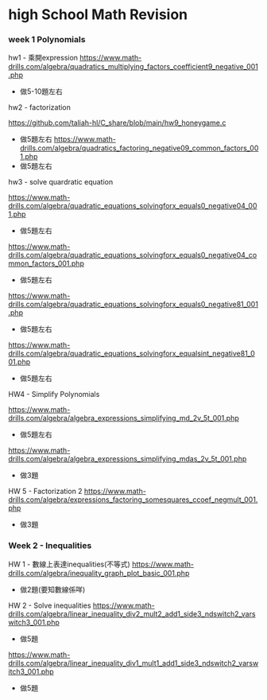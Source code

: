 # high School Math Revision

### week 1 Polynomials

hw1 - 乘開expression
https://www.math-drills.com/algebra/quadratics_multiplying_factors_coefficient9_negative_001.php
- 做5-10題左右

hw2 - factorization

https://github.com/taliah-hl/C_share/blob/main/hw9_honeygame.c
- 做5題左右
https://www.math-drills.com/algebra/quadratics_factoring_negative09_common_factors_001.php
- 做5題左右

hw3 - solve quardratic equation

https://www.math-drills.com/algebra/quadratic_equations_solvingforx_equals0_negative04_001.php
- 做5題左右

https://www.math-drills.com/algebra/quadratic_equations_solvingforx_equals0_negative04_common_factors_001.php
- 做5題左右

https://www.math-drills.com/algebra/quadratic_equations_solvingforx_equals0_negative81_001.php
- 做5題左右

https://www.math-drills.com/algebra/quadratic_equations_solvingforx_equalsint_negative81_001.php
- 做5題左右

HW4 - Simplify Polynomials

https://www.math-drills.com/algebra/algebra_expressions_simplifying_md_2v_5t_001.php
- 做5題左右

https://www.math-drills.com/algebra/algebra_expressions_simplifying_mdas_2v_5t_001.php
- 做3題

HW 5 - Factorization 2
https://www.math-drills.com/algebra/expressions_factoring_somesquares_ccoef_negmult_001.php
- 做3題

### Week 2 - Inequalities
HW 1 - 數線上表達inequalities(不等式)
https://www.math-drills.com/algebra/inequality_graph_plot_basic_001.php
- 做2題(要知數線係咩)

HW 2 - Solve inequalities
https://www.math-drills.com/algebra/linear_inequality_div2_mult2_add1_side3_ndswitch2_varswitch3_001.php
- 做5題

https://www.math-drills.com/algebra/linear_inequality_div1_mult1_add1_side3_ndswitch2_varswitch3_001.php
- 做5題

